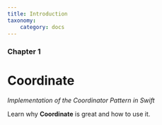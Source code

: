 ```yaml
---
title: Introduction
taxonomy:
    category: docs
---
```


### Chapter 1

# Coordinate

_Implementation of the Coordinator Pattern in Swift_

Learn why **Coordinate** is great and how to use it.
